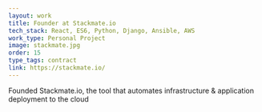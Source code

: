 ```yaml
---
layout: work
title: Founder at Stackmate.io
tech_stack: React, ES6, Python, Django, Ansible, AWS
work_type: Personal Project
image: stackmate.jpg
order: 15
type_tags: contract
link: https://stackmate.io/
---
```


Founded Stackmate.io, the tool that automates infrastructure & application deployment to the cloud

